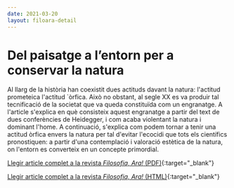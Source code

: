 ```yaml
---
date: 2021-03-20
layout: filoara-detail
---
```


# Del paisatge a l’entorn per a conservar la natura

Al llarg de la història han coexistit dues actituds davant la natura: l'actitud prometeica l'actitud `òrfica. Això no
obstant, al segle XX es va produir tal tecnificació de la societat que va queda constituïda com un engranatge. A
l'article s'explica en què consisteix aquest engranatge a partir del text de dues conferències de Heidegger, i com acaba
violentant la natura i dominant l'home. A continuació, s'explica com podem tornar a tenir una actitud òrfica envers la
natura per tal d'evitar l'ecocidi que tots els científics pronostiquen: a partir d'una contemplació i valoració estètica
de la natura, on l'entorn es converteix en un concepte primordial.

[Llegir article complet a la revista _Filosofia, Ara!_ (PDF)](http://www.filoara.cat/revista/index.php/FA/article/view/258/353){:target="_blank"}

[Llegir article complet a la revista _Filosofia, Ara!_ (HTML)](http://www.filoara.cat/revista/index.php/FA/article/view/258/364){:target="_blank"}

